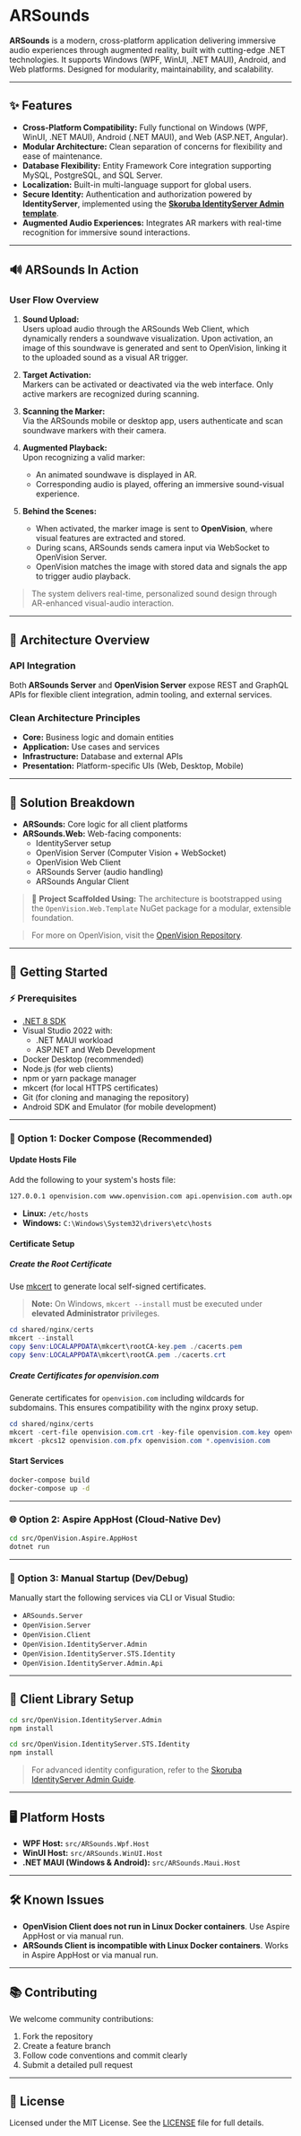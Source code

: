 ﻿# ARSounds

**ARSounds** is a modern, cross-platform application delivering immersive audio experiences through augmented reality, built with cutting-edge .NET technologies. It supports Windows (WPF, WinUI, .NET MAUI), Android, and Web platforms. Designed for modularity, maintainability, and scalability.

---

## ✨ Features

- **Cross-Platform Compatibility:** Fully functional on Windows (WPF, WinUI, .NET MAUI), Android (.NET MAUI), and Web (ASP.NET, Angular).
- **Modular Architecture:** Clean separation of concerns for flexibility and ease of maintenance.
- **Database Flexibility:** Entity Framework Core integration supporting MySQL, PostgreSQL, and SQL Server.
- **Localization:** Built-in multi-language support for global users.
- **Secure Identity:** Authentication and authorization powered by **IdentityServer**, implemented using the **[Skoruba IdentityServer Admin template](https://github.com/skoruba/Duende.IdentityServer.Admin)**.
- **Augmented Audio Experiences:** Integrates AR markers with real-time recognition for immersive sound interactions.

---

## 🔊 ARSounds In Action

### User Flow Overview

1. **Sound Upload:**  
   Users upload audio through the ARSounds Web Client, which dynamically renders a soundwave visualization. Upon activation, an image of this soundwave is generated and sent to OpenVision, linking it to the uploaded sound as a visual AR trigger.

2. **Target Activation:**  
   Markers can be activated or deactivated via the web interface. Only active markers are recognized during scanning.

3. **Scanning the Marker:**  
   Via the ARSounds mobile or desktop app, users authenticate and scan soundwave markers with their camera.

4. **Augmented Playback:**  
   Upon recognizing a valid marker:
   - An animated soundwave is displayed in AR.
   - Corresponding audio is played, offering an immersive sound-visual experience.

5. **Behind the Scenes:**
   - When activated, the marker image is sent to **OpenVision**, where visual features are extracted and stored.
   - During scans, ARSounds sends camera input via WebSocket to OpenVision Server.
   - OpenVision matches the image with stored data and signals the app to trigger audio playback.

> The system delivers real-time, personalized sound design through AR-enhanced visual-audio interaction.

---

## 🔧 Architecture Overview

### API Integration
Both **ARSounds Server** and **OpenVision Server** expose REST and GraphQL APIs for flexible client integration, admin tooling, and external services.

### Clean Architecture Principles
- **Core:** Business logic and domain entities
- **Application:** Use cases and services
- **Infrastructure:** Database and external APIs
- **Presentation:** Platform-specific UIs (Web, Desktop, Mobile)

---

## 🧩 Solution Breakdown

- **ARSounds:** Core logic for all client platforms
- **ARSounds.Web:** Web-facing components:
  - IdentityServer setup
  - OpenVision Server (Computer Vision + WebSocket)
  - OpenVision Web Client
  - ARSounds Server (audio handling)
  - ARSounds Angular Client

> 🧱 **Project Scaffolded Using:** The architecture is bootstrapped using the `OpenVision.Web.Template` NuGet package for a modular, extensible foundation.

> For more on OpenVision, visit the [OpenVision Repository](https://github.com/gachris/OpenVision).

---

## 🚀 Getting Started

### ⚡ Prerequisites

- [.NET 8 SDK](https://dotnet.microsoft.com/download)
- Visual Studio 2022 with:
  - .NET MAUI workload
  - ASP.NET and Web Development
- Docker Desktop (recommended)
- Node.js (for web clients)
- npm or yarn package manager
- mkcert (for local HTTPS certificates)
- Git (for cloning and managing the repository)
- Android SDK and Emulator (for mobile development)

---

### 🚧 Option 1: Docker Compose (Recommended)

#### Update Hosts File
Add the following to your system's hosts file:
```txt
127.0.0.1 openvision.com www.openvision.com api.openvision.com auth.openvision.com account.openvision.com account-api.openvision.com arsounds.openvision.com
```
- **Linux:** `/etc/hosts`  
- **Windows:** `C:\Windows\System32\drivers\etc\hosts`

#### Certificate Setup

##### Create the Root Certificate

Use [mkcert](https://github.com/FiloSottile/mkcert) to generate local self-signed certificates.

> **Note:** On Windows, `mkcert --install` must be executed under **elevated Administrator** privileges.

```powershell
cd shared/nginx/certs
mkcert --install
copy $env:LOCALAPPDATA\mkcert\rootCA-key.pem ./cacerts.pem
copy $env:LOCALAPPDATA\mkcert\rootCA.pem ./cacerts.crt
```

##### Create Certificates for openvision.com

Generate certificates for `openvision.com` including wildcards for subdomains. This ensures compatibility with the nginx proxy setup.

```powershell
cd shared/nginx/certs
mkcert -cert-file openvision.com.crt -key-file openvision.com.key openvision.com *.openvision.com
mkcert -pkcs12 openvision.com.pfx openvision.com *.openvision.com
```

#### Start Services

```bash
docker-compose build
docker-compose up -d
```

---

### 🌐 Option 2: Aspire AppHost (Cloud-Native Dev)
```bash
cd src/OpenVision.Aspire.AppHost
dotnet run
```

---

### 🔧 Option 3: Manual Startup (Dev/Debug)
Manually start the following services via CLI or Visual Studio:
- `ARSounds.Server`
- `OpenVision.Server`
- `OpenVision.Client`
- `OpenVision.IdentityServer.Admin`
- `OpenVision.IdentityServer.STS.Identity`
- `OpenVision.IdentityServer.Admin.Api`

---

## 📄 Client Library Setup
```bash
cd src/OpenVision.IdentityServer.Admin
npm install

cd src/OpenVision.IdentityServer.STS.Identity
npm install
```

> For advanced identity configuration, refer to the [Skoruba IdentityServer Admin Guide](https://github.com/skoruba/Duende.IdentityServer.Admin).

---

## 🖥️ Platform Hosts

- **WPF Host:** `src/ARSounds.Wpf.Host`
- **WinUI Host:** `src/ARSounds.WinUI.Host`
- **.NET MAUI (Windows & Android):** `src/ARSounds.Maui.Host`

---

## 🛠️ Known Issues

- **OpenVision Client does not run in Linux Docker containers**. Use Aspire AppHost or via manual run.
- **ARSounds Client is incompatible with Linux Docker containers**. Works in Aspire AppHost or via manual run.

---

## 📚 Contributing

We welcome community contributions:
1. Fork the repository
2. Create a feature branch
3. Follow code conventions and commit clearly
4. Submit a detailed pull request

---

## 📃 License

Licensed under the MIT License. See the [LICENSE](LICENSE) file for full details.

